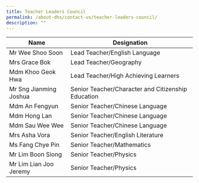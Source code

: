 ```yaml
---
title: Teacher Leaders Council
permalink: /about-dhs/contact-us/teacher-leaders-council/
description: ""
---
```


| Name | Designation |
| --- | --- |
| Mr Wee Shoo Soon | Lead Teacher/English Language |
| Mrs Grace Bok | Lead Teacher/Geography |
| Mdm Khoo Geok Hwa | Lead Teacher/High Achieving Learners |
| Mr Sng Jianming Joshua | Senior Teacher/Character and Citizenship Education |
| Mdm An Fengyun | Senior Teacher/Chinese Language |
| Mdm Hong Lan | Senior Teacher/Chinese Language |
| Mdm Sau Wee Wee | Senior Teacher/Chinese Language |
| Mrs Asha Vora | Senior Teacher/English Literature |
| Ms Fang Chye Pin | Senior Teacher/Mathematics |
| Mr Lim Boon Siong | Senior Teacher/Physics |
| Mr Lim Lian Joo Jeremy | Senior Teacher/Physics |